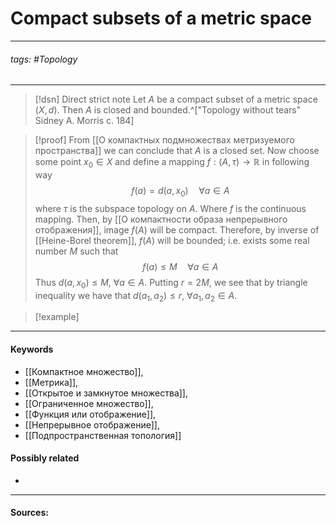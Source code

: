 # Compact subsets of a metric space
***
###### tags: #Topology 
***
>[!dsn] Direct strict note
>Let $A$ be a compact subset of a metric space $(X,d)$. Then $A$ is closed and bounded.^["Topology without tears" Sidney A. Morris с. 184]

>[!proof]
>From [[О компактных подмножествах метризуемого пространства]] we can conclude that $A$ is a closed set. Now choose some point $x_{0}\in X$ and define a mapping $f:(A,\tau)\to\mathbb{R}$ in following way $$f(a)=d(a,x_{0})\quad \forall a\in A$$ where $\tau$ is the subspace topology on $A$. Where $f$ is the continuous mapping. Then, by [[О компактности образа непрерывного отображения]], image $f(A)$ will be compact. Therefore, by inverse of [[Heine-Borel theorem]], $f(A)$ will be bounded; i.e. exists some real number $M$ such that $$f(a)\le M\quad\forall a\in A$$ Thus $d(a,x_{0})\le M$, $\forall a\in A$. Putting $r=2M$, we see that by triangle inequality we have that $d(a_{1},a_{2})\le r$, $\forall a_{1},a_{2}\in A$.

>[!example] 
>
***
#### Keywords
- [[Компактное множество]],
- [[Метрика]],
- [[Открытое и замкнутое множества]],
- [[Ограниченное множество]],
- [[Функция или отображение]],
- [[Непрерывное отображение]],
- [[Подпространственная топология]]
#### Possibly related
- 
***
#### Sources: